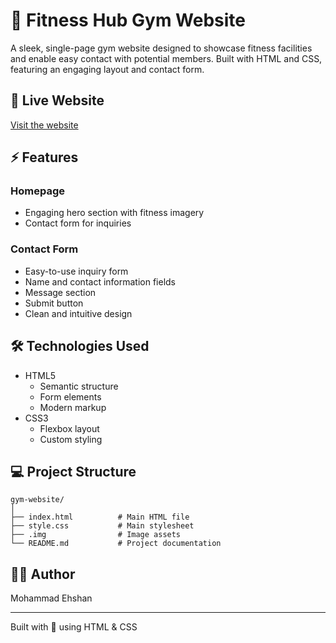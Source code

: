 # 💪 Fitness Hub Gym Website

A sleek, single-page gym website designed to showcase fitness facilities and enable easy contact with potential members. Built with HTML and CSS, featuring an engaging layout and contact form.

## 🔗 Live Website
[Visit the website](https://gym-ehshan.netlify.app/)

## ⚡ Features

### Homepage
- Engaging hero section with fitness imagery
- Contact form for inquiries

### Contact Form
- Easy-to-use inquiry form
- Name and contact information fields
- Message section
- Submit button
- Clean and intuitive design

## 🛠️ Technologies Used

- HTML5
  - Semantic structure
  - Form elements
  - Modern markup
- CSS3
  - Flexbox layout
  - Custom styling

## 💻 Project Structure

```
gym-website/
│
├── index.html          # Main HTML file
├── style.css           # Main stylesheet
├── .img                # Image assets
└── README.md           # Project documentation
```

## 👨‍💻 Author

Mohammad Ehshan

---

Built with 💪 using HTML & CSS
